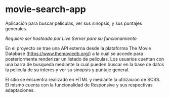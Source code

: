 # movie-search-app
Aplicación para buscar películas, ver sus sinopsis, y sus puntajes generales.

*Requiere ser hosteado por Live Server para su funcionamiento*

En el proyecto se trae una API externa desde la plataforma The Movie Database (https://www.themoviedb.org/) a la cual se accede para posteriormente renderizar un listado de peliculas.
Los usuarios cuentan con una barra de busqueda mediante la cual pueden buscar en la base de datos la pelicula de su interes y ver su sinopsis y puntaje general.

El sitio se encuentra realizado en HTML y mediante la utilizacion de SCSS. El mismo cuenta con la funcionalidad de Responsive y sus respectivas adaptaciones.
